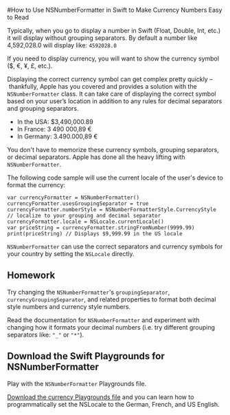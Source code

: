 #How to Use NSNumberFormatter in Swift to Make Currency Numbers Easy to Read Typically, when you go to display a number in Swift (Float, Double, Int, etc.) it will display without grouping separators. By default a number like 4,592,028.0 will display like: `4592028.0`
If you need to display currency, you will want to show the currency symbol ($, €, ¥, £, etc.).<script src="https://app.convertkit.com/landing_pages/5573.js"></script>
Displaying the correct currency symbol can get complex pretty quickly – thankfully, Apple has you covered and provides a solution with the `NSNumberFormatter` class. It can take care of displaying the correct symbol based on your user’s location in addition to any rules for decimal separators and grouping separators.* In the USA: $3,490,000.89
* In France: 3 490 000,89 €
* In Germany: 3.490.000,89 €

You don't have to memorize these currency symbols, grouping separators, or decimal separators. Apple has done all the heavy lifting with `NSNumberFormatter`.

The following code sample will use the current locale of the user's device to format the currency:

	var currencyFormatter = NSNumberFormatter()
	currencyFormatter.usesGroupingSeparator = true
	currencyFormatter.numberStyle = NSNumberFormatterStyle.CurrencyStyle 
	// localize to your grouping and decimal separator
	currencyFormatter.locale = NSLocale.currentLocale()
	var priceString = currencyFormatter.stringFromNumber(9999.99)
	print(priceString) // Displays $9,999.99 in the US locale

`NSNumberFormatter` can use the correct separators and currency symbols for your country by setting the `NSLocale` directly.## Homework ##
Try changing the `NSNumberFormatter`'s `groupingSeparator`, `currencyGroupingSeparator`, and related properties to format both decimal style numbers and currency style numbers.

Read the documentation for `NSNumberFormatter` and experiment with changing how it formats your decimal numbers (i.e. try different grouping separators like: `"_"` or `"*"`).
## Download the Swift Playgrounds for NSNumberFormatter ##

Play with the `NSNumberFormatter` Playgrounds file. 

<a rel="ck_modal" href="#ck_modal">Download the currency Playgrounds file</a> and you can learn how to programmatically set the NSLocale to the German, French, and US English.

<script src="https://app.convertkit.com/landing_pages/5573.js"></script>